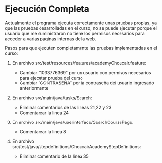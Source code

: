 # Ejecución Completa

Actualmente el programa ejecuta correctamente unas pruebas propias, ya que las pruebas desarrolladas
en el curso, no se puede ejecutar porque el usuario que me suministraron no tiene los permisos necesarios
para acceder a varias paginas internas de la web.

Pasos para que ejecuten completamente las pruebas implementadas en el curso:

1. En archivo src/test/resources/features/academyChoucair.feature:
	- Cambiar "1033776369" por un usuario con permisos necesarios para ejecutar prueba del curso
	- Cambiar "CONTRASEÑA" por la contraseña del usuario ingresado anteriormente

2. En archivo src/main/java/tasks/Search:
	- Eliminar comentarios de las lineas 21,22 y 23
	- Comentarear la linea 24

3. En archivo src/main/java/userinterface/SearchCoursePage:
	- Comentarear la linea 8

4. En archivo src/test/java/stepdefinitions/ChoucairAcademyStepDefinitions:
	- Eliminar comentario de la linea 35
